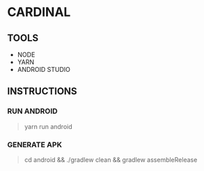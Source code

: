 # CARDINAL

## TOOLS

- NODE
- YARN
- ANDROID STUDIO

## INSTRUCTIONS

### RUN ANDROID

> yarn run android

### GENERATE APK

> cd android && ./gradlew clean && gradlew assembleRelease
